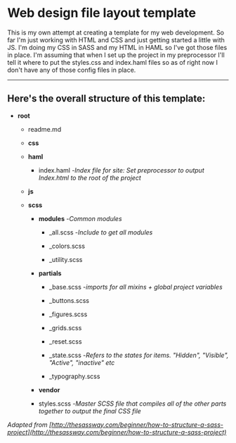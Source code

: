 # Web design file layout template

This is my own attempt at creating a template for my web development. So far I'm just working with HTML and CSS and just getting started a little with JS. I'm doing my CSS in SASS and my HTML in HAML so I've got those files in place. I'm assuming that when I set up the project in my preprocessor I'll tell it where to put the styles.css and index.haml files so as of right now I don't have any of those config files in place.

---

## Here's the overall structure of this template:

+ **root**

  + readme.md

  + **css**

  + **haml**

    + index.haml -_Index file for site: Set preprocessor to output Index.html to the root of the project_

  + **js**

  + **scss**

    + **modules** -_Common modules_

      + _all.scss -_Include to get all modules_

      + _colors.scss     

      + _utility.scss

    + **partials**

      + _base.scss -_imports for all mixins + global project variables_

      + _buttons.scss

      + _figures.scss

      + _grids.scss

      + _reset.scss

      + _state.scss -_Refers to the states for items. "Hidden", "Visible", "Active", "inactive" etc_

      + _typography.scss

    + **vendor**

    + styles.scss -_Master SCSS file that compiles all of the other parts together to output the final CSS file_



_Adapted from [http://thesassway.com/beginner/how-to-structure-a-sass-project](http://thesassway.com/beginner/how-to-structure-a-sass-project)_
